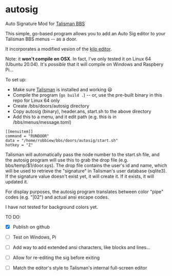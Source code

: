 # autosig
Auto Signature Mod for [Talisman BBS](https://talismanbbs.com/)

This simple, go-based program allows you to add an Auto Sig editor to your Talisman BBS menus -- as a door. 

It incorporates a modified vesion of the [kilo editor](https://github.com/bediger4000/kilo-in-go). 

Note: it **won't compile on OSX**. In fact, I've only tested it on Linux 64 (Ubuntu 20.04). It's *possible* that it will compile on Windows and Raspbery Pi...

To set up:

- Make sure [Talisman](https://talismanbbs.com/) is installed and working 😃
- Compile the program (`go build .`) -- or, use the pre-built binary in this repo for Linux 64 only
- Create /bbs/doors/autosig directory
- Copy autosig (binary), header.ans, start.sh to the above directory 
- Add this to a menu, and it edit path (e.g. this is in /bbs/menus/message.toml)

```
[[menuitem]]
command = "RUNDOOR"
data = "/home/robbiew/bbs/doors/autosig/start.sh"
hotkey = "Z"
```

Talisman will automatically pass the node number to the start.sh file, and the autosig program will use this to grab the drop file (e.g. bbs/temp/$1/door.sys). The drop file contains the user's id and name, which will be used to retrieve the "signature" in Talisman's user database (sqlite3). If the signature value doesn't exist yet, it will create it. If it exists, it will updated it.

For display purposes, the autosig program translates between color "pipe" codes (e.g. "|02") and actual ansi escape codes.

I have not tested for background colors yet.

TO DO:
- [x] Publish on github
- [ ] Test on Windows, Pi
- [ ] Add way to add extended ansi characters, like blocks and lines...
- [ ] Allow for re-editing the sig before exiting
- [ ] Match the editor's style to Talisman's internal full-screen editor

